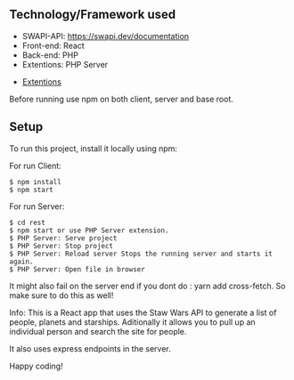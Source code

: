 ## Technology/Framework used

- SWAPI-API: https://swapi.dev/documentation
- Front-end: React
- Back-end: PHP
- Extentions: PHP Server
* [Extentions](#https://marketplace.visualstudio.com/items?itemName=brapifra.phpserver)

Before running use npm on both client, server and base root.

## Setup
To run this project, install it locally using npm:

For run Client:
```
$ npm install
$ npm start
```

For run Server:
```
$ cd rest
$ npm start or use PHP Server extension.
$ PHP Server: Serve project	
$ PHP Server: Stop project	
$ PHP Server: Reload server	Stops the running server and starts it again.
$ PHP Server: Open file in browser
```

It might also fail on the server end if you dont do : yarn add cross-fetch. So make sure to do this as well!

Info: This is a React app that uses the Staw Wars API to generate a list of people, planets and starships. Aditionally it allows you to pull up an individual person and search the site for people.

It also uses express endpoints in the server.

Happy coding!
